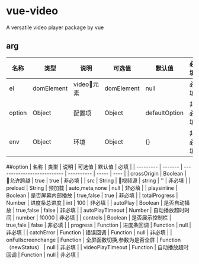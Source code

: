 # vue-video
 A versatile video player package by vue
## arg
| 名称       | 类型      | 说明          | 可选值        | 默认值   | 必填   |
| --------- | ------- | ---------------------------   | ---------- | ----- | ----  |
| el      | domElement  | video元素                     |  domElement | null | 必填  |
| option      | Object  | 配置项                     |  Object | defaultOption | 非必填  |
| env      | Object  | 环境                     |  Object | {} | 非必填  |
##option
| 名称       | 类型      | 说明          | 可选值        | 默认值   | 必填   |
| --------- | ------- | ---------------------------   | ---------- | ----- | ----  |
| crossOrigin      | Boolean  | 允许跨越                     |  true | true | 非必填  |
| src      | String  | 视频源                     |  string | '' | 非必填  |
| preload      | String  | 预加载   |   auto,meta,none     | null | 非必填 |
| playsinline     | Boolean  | 是否屏幕内部播放                | true,false         | true |  非必填 |
| totalProgress | Number  | 进度条总进度   | int         | 100 | 非必填 |
| autoPlay | Boolean  | 是否自动播放   | true,false          | false | 非必填 |
| autoPlayTimeout | Number  |  自动播放超时时间  |         number  | 10000 | 非必填 |
| controls | Boolean  |  是否展示控制栏  |         true,fale  | false | 非必填 |
| progress | Function  |  进度条回调  |         Function  | null | 非必填 |
| catchError | Function  |  错误回调  |         Function  | null | 非必填 |
| onFullscreenchange | Function  |  全屏函数切换,参数为是否全屏  |         Function（newStatus）  | null | 非必填 |
| videoPlayTimeout | Function  |  自动播放超时回调  |         Function  | null | 非必填 |